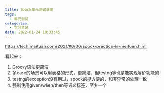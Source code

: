 ```yaml
---
title: Spock单元测试框架
tags:
  - 单元测试
categories:
  - 学习笔记
date: 2022-01-24 19:33:45
---
```




https://tech.meituan.com/2021/08/06/spock-practice-in-meituan.html

看起来：

1. Groovy语法更简洁
2. 多case的场景可以用表格的形式，更简洁，但testng等也是能实现等价功能的
3. testng的exception没有用过，spock的挺方便的，和非异常的处理一致
4. 强制使用given/when/then等语义标签，至少一个

